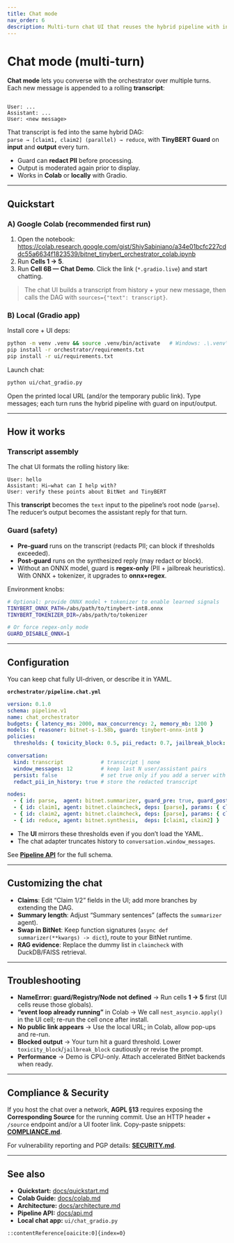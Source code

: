 ```yaml
---
title: Chat mode
nav_order: 6
description: Multi-turn chat UI that reuses the hybrid pipeline with input/output guard each turn.
---
```


# Chat mode (multi-turn)

**Chat mode** lets you converse with the orchestrator over multiple turns. Each new message is appended to a rolling **transcript**:

```

User: ...
Assistant: ...
User: <new message>

````

That transcript is fed into the same hybrid DAG:  
`parse → [claim1, claim2] (parallel) → reduce`, with **TinyBERT Guard** on **input** and **output** every turn.

- Guard can **redact PII** before processing.
- Output is moderated again prior to display.
- Works in **Colab** or **locally** with Gradio.

---

## Quickstart

### A) Google Colab (recommended first run)

1. Open the notebook:  
   <https://colab.research.google.com/gist/ShiySabiniano/a34e01bcfc227cddc55a6634f1823539/bitnet_tinybert_orchestrator_colab.ipynb>
2. Run **Cells 1 → 5**.
3. Run **Cell 6B — Chat Demo**. Click the link (`*.gradio.live`) and start chatting.

> The chat UI builds a transcript from history + your new message, then calls the DAG with `sources={"text": transcript}`.

### B) Local (Gradio app)

Install core + UI deps:
```bash
python -m venv .venv && source .venv/bin/activate   # Windows: .\.venv\Scripts\Activate.ps1
pip install -r orchestrator/requirements.txt
pip install -r ui/requirements.txt
````

Launch chat:

```bash
python ui/chat_gradio.py
```

Open the printed local URL (and/or the temporary public link). Type messages; each turn runs the hybrid pipeline with guard on input/output.

---

## How it works

### Transcript assembly

The chat UI formats the rolling history like:

```
User: hello
Assistant: Hi—what can I help with?
User: verify these points about BitNet and TinyBERT
```

This **transcript** becomes the `text` input to the pipeline’s root node (`parse`). The reducer’s output becomes the assistant reply for that turn.

### Guard (safety)

* **Pre-guard** runs on the transcript (redacts PII; can block if thresholds exceeded).
* **Post-guard** runs on the synthesized reply (may redact or block).
* Without an ONNX model, guard is **regex-only** (PII + jailbreak heuristics). With ONNX + tokenizer, it upgrades to **onnx+regex**.

Environment knobs:

```bash
# Optional: provide ONNX model + tokenizer to enable learned signals
TINYBERT_ONNX_PATH=/abs/path/to/tinybert-int8.onnx
TINYBERT_TOKENIZER_DIR=/abs/path/to/tokenizer

# Or force regex-only mode
GUARD_DISABLE_ONNX=1
```

---

## Configuration

You can keep chat fully UI-driven, or describe it in YAML.

**`orchestrator/pipeline.chat.yml`**

```yaml
version: 0.1.0
schema: pipeline.v1
name: chat_orchestrator
budgets: { latency_ms: 2000, max_concurrency: 2, memory_mb: 1200 }
models: { reasoner: bitnet-s-1.58b, guard: tinybert-onnx-int8 }
policies:
  thresholds: { toxicity_block: 0.5, pii_redact: 0.7, jailbreak_block: 0.6 }

conversation:
  kind: transcript            # transcript | none
  window_messages: 12         # keep last N user/assistant pairs
  persist: false              # set true only if you add a server with storage
  redact_pii_in_history: true # store the redacted transcript

nodes:
  - { id: parse,  agent: bitnet.summarizer, guard_pre: true, guard_post: true, params: { max_sentences: 3 } }
  - { id: claim1, agent: bitnet.claimcheck, deps: [parse], params: { claim: "BitNet uses 1.58-bit weights" } }
  - { id: claim2, agent: bitnet.claimcheck, deps: [parse], params: { claim: "TinyBERT is effective for classification" } }
  - { id: reduce, agent: bitnet.synthesis,  deps: [claim1, claim2] }
```

* The **UI** mirrors these thresholds even if you don’t load the YAML.
* The chat adapter truncates history to `conversation.window_messages`.

See **[Pipeline API](./api.md)** for the full schema.

---

## Customizing the chat

* **Claims**: Edit “Claim 1/2” fields in the UI; add more branches by extending the DAG.
* **Summary length**: Adjust “Summary sentences” (affects the `summarizer` agent).
* **Swap in BitNet**: Keep function signatures (`async def summarizer(**kwargs) -> dict`), route to your BitNet runtime.
* **RAG evidence**: Replace the dummy list in `claimcheck` with DuckDB/FAISS retrieval.

---

## Troubleshooting

* **NameError: guard/Registry/Node not defined** → Run cells **1 → 5** first (UI cells reuse those globals).
* **“event loop already running”** in Colab → We call `nest_asyncio.apply()` in the UI cell; re-run the cell once after install.
* **No public link appears** → Use the local URL; in Colab, allow pop-ups and re-run.
* **Blocked output** → Your turn hit a guard threshold. Lower `toxicity_block`/`jailbreak_block` cautiously or revise the prompt.
* **Performance** → Demo is CPU-only. Attach accelerated BitNet backends when ready.

---

## Compliance & Security

If you host the chat over a network, **AGPL §13** requires exposing the **Corresponding Source** for the running commit. Use an HTTP header + `/source` endpoint and/or a UI footer link. Copy-paste snippets: **[COMPLIANCE.md](../COMPLIANCE.md)**.

For vulnerability reporting and PGP details: **[SECURITY.md](../SECURITY.md)**.

---

## See also

* **Quickstart:** [docs/quickstart.md](./quickstart.md)
* **Colab Guide:** [docs/colab.md](./colab.md)
* **Architecture:** [docs/architecture.md](./architecture.md)
* **Pipeline API:** [docs/api.md](./api.md)
* **Local chat app:** `ui/chat_gradio.py`

```
::contentReference[oaicite:0]{index=0}
```
